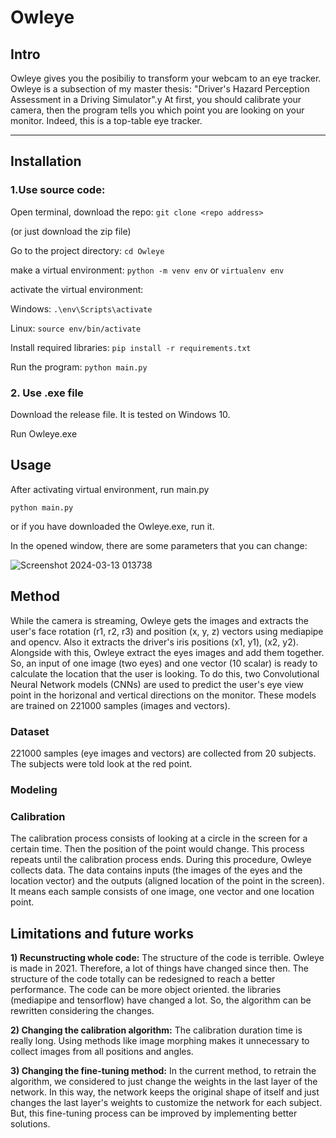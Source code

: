 # Owleye
## Intro
Owleye gives you the posibiliy to transform your webcam to an eye tracker. Owleye is a subsection of my master thesis: "Driver's Hazard Perception Assessment in a Driving Simulator".y
At first, you should calibrate your camera, then the program tells you which point you are looking on your monitor. Indeed, this is a top-table eye tracker.
___
## Installation

### 1.Use source code:

Open terminal, download the repo:     `git clone <repo address>`

(or just download the zip file)

Go to the project directory:     `cd Owleye`

make a virtual environment:     `python -m venv env` or `virtualenv env`

activate the virtual environment:

Windows: `.\env\Scripts\activate`

Linux: `source env/bin/activate`

Install required libraries:    `pip install -r requirements.txt`

Run the program:     `python main.py`

### 2. Use .exe file

Download the release file. It is tested on Windows 10.

Run Owleye.exe

## Usage

After activating virtual environment, run main.py

`python main.py`

or if you have downloaded the Owleye.exe, run it.

In the opened window, there are some parameters that you can change:

![Screenshot 2024-03-13 013738](https://github.com/MustafaLotfi/Owleye/assets/53625380/9e0996ed-560b-4329-b101-1496e51ffb17)



## Method
While the camera is streaming, Owleye gets the images and extracts the user's face rotation (r1, r2, r3) and position (x, y, z) vectors using mediapipe and opencv. Also it extracts the driver's iris positions (x1, y1), (x2, y2). Alongside with this, Owleye extract the eyes images and add them together. So, an input of one image (two eyes) and one vector (10 scalar) is ready to calculate the location that the user is looking. To do this, two Convolutional Neural Network models (CNNs) are used to predict the user's eye view point in the horizonal and vertical directions on the monitor. These models are trained on 221000 samples (images and vectors).

### Dataset
221000 samples (eye images and vectors) are collected from 20 subjects. The subjects were told look at the red point.

### Modeling

### Calibration
The calibration process consists of looking at a circle in the screen for a certain time. Then the position of the point would change. This process repeats until the calibration process ends. During this procedure, Owleye collects data. The data contains inputs (the images of the eyes and the location vector) and the outputs (aligned location of the point in the screen). It means each sample consists of one image, one vector and one location point.


## Limitations and future works
**1) Recunstructing whole code:** The structure of the code is terrible. Owleye is made in 2021. Therefore, a lot of things have changed since then. The structure of the code totally can be redesigned to reach a better performance. The code can be more object oriented. the libraries (mediapipe and tensorflow) have changed a lot. So, the algorithm can be rewritten considering the changes.

**2) Changing the calibration algorithm:** The calibration duration time is really long. Using methods like image morphing makes it unnecessary to collect images from all positions and angles.

**3) Changing the fine-tuning method:** In the current method, to retrain the algorithm, we considered to just change the weights in the last layer of the network. In this way, the network keeps the original shape of itself and just changes the last layer's weights to customize the network for each subject. But, this fine-tuning process can be improved by implementing better solutions.
